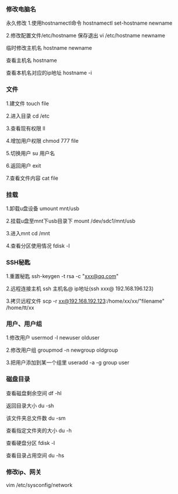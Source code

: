 ### 修改电脑名
永久修改
1.使用hostnamectl命令
hostnamectl set-hostname newname

2.修改配置文件/etc/hostname 保存退出
vi /etc/hostname
newname

临时修改主机名
hostname newname

查看主机名
hostname

查看本机名对应的ip地址
hostname -i


### 文件
1.建文件
touch file

2.进入目录
cd /etc

3.查看现有权限
ll

4.增加用户权限
chmod 777 file

5.切换用户
su 用户名

6.返回用户
exit

7.查看文件内容
cat file


### 挂载
1.卸载u盘设备
umount mnt/usb

2.挂载u盘至mnt下usb目录下
mount /dev/sdc1/mnt/usb

3.进入mnt
cd /mnt

4.查看分区使用情况
fdisk -l



### SSH秘匙
1.重置秘匙
ssh-keygen -t rsa -c "xxx@qq.com"

2.远程连接主机
ssh 主机名@ ip地址(ssh xxx@ 192.168.196.123)

3.拷贝远程文件
scp -r xx@192.168.192.123:/home/xx/xx/"filename" /home/tt/xx



### 用户、用户组
1.修改用户
usermod -l newuser olduser

2.修改用户组
groupmod -n newgroup oldgroup

3.把用户添加到某一个组里
useradd -a -g group user



### 磁盘目录
查看磁盘剩余空间
df -hl

返回目录大小
du -sh

该文件夹总文件数
du -sm

查看指定文件夹的大小
du -h

查看硬盘分区
fdisk -l

查看目录占用空间
du -hs



### 修改ip、网关
vim /etc/sysconfig/network